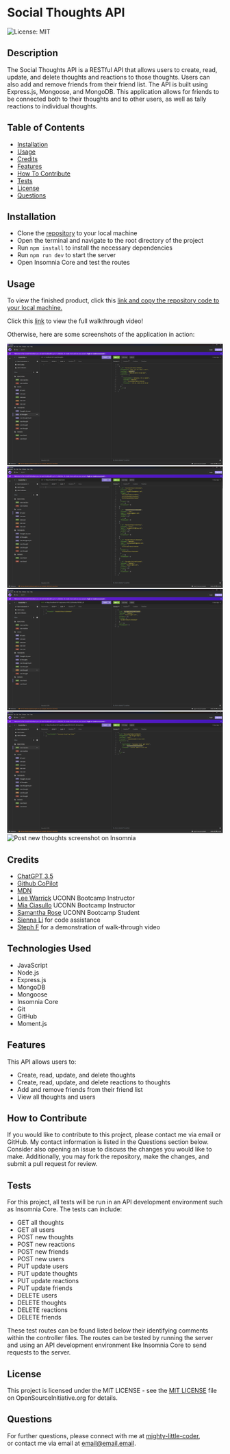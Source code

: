# Social Thoughts API
  ![License: MIT](https://img.shields.io/badge/License-MIT-yellow.svg)
  
  
  ## Description
  
  The Social Thoughts API is a RESTful API that allows users to create, read, update, and delete thoughts and reactions to those thoughts. Users can also add and remove friends from their friend list. The API is built using Express.js, Mongoose, and MongoDB. This application allows for friends to be connected both to their thoughts and to other users, as well as tally reactions to individual thoughts.
  
  
  ## Table of Contents
  
  - [Installation](#installation)
  - [Usage](#usage)
  - [Credits](#credits)
  - [Features](#features)
  - [How To Contribute](#how-to-contribute)
  - [Tests](#tests)
  - [License](#license)
  - [Questions](#questions)
  
  
  ## Installation
  - Clone the <a href="https://github.com/mighty-little-coder/Social_Thoughts_API">repository</a> to your local machine
  - Open the terminal and navigate to the root directory of the project
  - Run `npm install` to install the necessary dependencies
  - Run `npm run dev` to start the server
  - Open Insomnia Core and test the routes
  
  
  ## Usage
  To view the finished product, click this <a href="https://github.com/mighty-little-coder/Social_Thoughts_API">link and copy the repository code to your local machine.</a>
  
  Click this <a href="https://drive.google.com/file/d/1TNXIhS5C5f2pgE4TA_onYUU0VlyQUpHu/view?usp=drive_link">link</a> to view the full walkthrough video!

  Otherwise, here are some screenshots of the application in action:

  ![Get all thoughts screenshot on Insomnia](images/get_all_thoughts.png)
  ![Get all users screenshot on Insomnia](images/get_all_users.png)
  ![Post new friend screenshot on Insomnia](images/post_new_friend.png)
  ![Post new reactions screenshot on Insomnia](images/post_new_reaction.png)
  ![Post new thoughts screenshot on Insomnia](images/post_new_thought)


  ## Credits
  
  - <a href="https://chat.openai.com/">ChatGPT 3.5</a>
  - <a href="https://github.com/features/copilot?ef_id=_k_CjwKCAiAq4KuBhA6EiwArMAw1FOutqMK0saZxH8FwReh32EgrB9jOkJA2Gi0O3-RqIINbuOsOHKHhxoCfKwQAvD_BwE_k_&OCID=AIDcmmc3fhtaow_SEM__k_CjwKCAiAq4KuBhA6EiwArMAw1FOutqMK0saZxH8FwReh32EgrB9jOkJA2Gi0O3-RqIINbuOsOHKHhxoCfKwQAvD_BwE_k_&gad_source=1&gclid=CjwKCAiAq4KuBhA6EiwArMAw1FOutqMK0saZxH8FwReh32EgrB9jOkJA2Gi0O3-RqIINbuOsOHKHhxoCfKwQAvD_BwE">Github CoPilot</a>
  - <a href="https://developer.mozilla.org/en-US/">MDN</a>
  - <a href="https://leewarrick.com/">Lee Warrick</a> UCONN Bootcamp Instructor
  - <a href="https://github.com/miacias">Mia Ciasullo</a> UCONN Bootcamp Instructor
  - <a href="https://github.com/samanthashleyrose">Samantha Rose</a> UCONN Bootcamp Student
  - <a href="https://github.com/siennameow">Sienna Li</a> for code assistance
  - <a href="https://youtu.be/Ull3rMOP3s8?si=_EN9gIqz5sWd64pR">Steph F</a> for a demonstration of walk-through video
  
  ## Technologies Used

  - JavaScript
  - Node.js
  - Express.js
  - MongoDB
  - Mongoose
  - Insomnia Core
  - Git
  - GitHub
  - Moment.js


  ## Features
  
  This API allows users to:
  - Create, read, update, and delete thoughts
  - Create, read, update, and delete reactions to thoughts
  - Add and remove friends from their friend list
  - View all thoughts and users
  
  
  ## How to Contribute
  
  If you would like to contribute to this project, please contact me via email or GitHub. My contact information is listed in the Questions section below.
  </br>
  Consider also opening an issue to discuss the changes you would like to make. Additionally, you may fork the repository, make the changes, and submit a pull request for review.
  
  ## Tests
  
For this project, all tests will be run in an API development environment such as Insomnia Core. The tests can include:
- GET all thoughts
- GET all users
- POST new thoughts
- POST new reactions
- POST new friends
- POST new users
- PUT update users
- PUT update thoughts
- PUT update reactions
- PUT update friends
- DELETE users
- DELETE thoughts
- DELETE reactions
- DELETE friends
  
These test routes can be found listed below their identifying comments within the controller files. The routes can be tested by running the server and using an API development environment like Insomnia Core to send requests to the server.
  
  ## License
  
  This project is licensed under the MIT LICENSE - see the <a href="https://opensource.org/licenses/MIT">MIT LICENSE</a> file on OpenSourceInitiative.org for details.
  
  
  ## Questions
  
  For further questions, please connect with me at <a href="https://github.com/mighty-little-coder">mighty-little-coder</a>,<br>
  or contact me via email at <a href="email@email.email">email@email.email</a>.
